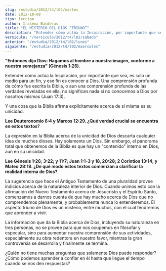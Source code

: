 ```yaml
---
slug: /estudia/2012/t4/l02/martes
date: 2012-10-09
tipo: leccion
author: Irasema Balderas
title: "EL MISTERIO DEL DIOS “TRIUNO”"
description: "Entender cómo actúa la Inspiración, por importante que sea, es solo un medio para un fin, y ese fin es conocer a Dios. Una comprensión profunda de cómo fue escrita la Biblia, o aun una comprensión profunda de las verdades reveladas en ella, no significan nada si no conocemos a Dios por nosotros mismos."
versiculo: "/versiculo/2012/t4/l02/sabado"
anterior: "/estudia/2012/t4/l02/lunes"
siguiente: "/estudia/2012/t4/l02/miercoles"
---
```


**"Entonces dijo Dios: Hagamos al hombre a nuestra imagen, conforme a nuestra semejanza" (Génesis 1:26).**

Entender cómo actúa la Inspiración, por importante que sea, es solo un medio para un fin, y ese fin es conocer a Dios. Una comprensión profunda de cómo fue escrita la Biblia, o aun una comprensión profunda de las verdades reveladas en ella, no significan nada si no conocemos a Dios por nosotros mismos (Juan 17:3).

Y una cosa que la Biblia afirma explícitamente acerca de sí misma es su unicidad.

**Lee Deuteronomio 6:4 y Marcos 12:29. ¿Qué verdad crucial se encuentra en estos textos?**

La expresión en la Biblia acerca de la unicidad de Dios descarta cualquier idea de muchos dioses. Hay solamente un Dios. Sin embargo, el panorama total que obtenemos de la Biblia es que hay un "contenido" interno en Dios, aun en su unicidad.

**Lee Génesis 1:26; 3:22; y 11:7; Juan 1:1-3 y 18, 20:28; 2 Corintios 13:14; y Mateo 28:19. ¿De qué modo estos textos comienzan a clarificar la realidad interna de Dios?**

La sugerencia que hace el Antiguo Testamento de una pluralidad provee indicios acerca de la naturaleza interior de Dios. Cuando unimos esto con la afirmación del Nuevo Testamento acerca de Jesucristo y el Espíritu Santo, comenzamos a darnos cuenta de que hay mucho acerca de Dios que no comprendemos plenamente, y probablemente nunca lo entenderemos. El aspecto triuno de Dios es un misterio, entre muchos, con el cual tendremos que aprender a vivir.

La información que da la Biblia acerca de Dios, incluyendo su naturaleza en tres personas, no se provee para que nos ocupemos en filosofar y especular, sino para aumentar nuestra comprensión de sus actividades, especialmente su obra redentora en nuestro favor, mientras la gran controversia se desarrolla y finalmente se termina.

¿Quién no tiene muchas preguntas que solamente Dios puede responder? ¿Cómo podemos aprender a confiar en él hasta que llegue el tiempo cuando se nos den respuestas?
